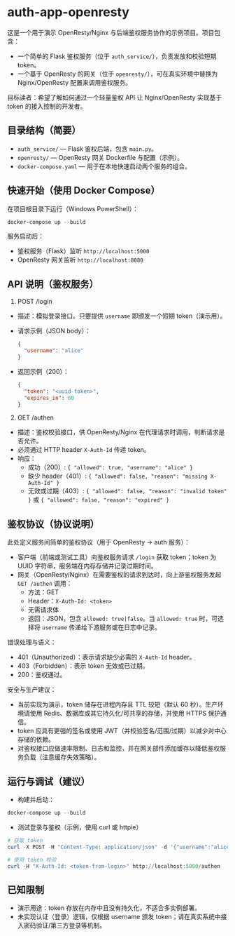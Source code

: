 # auth-app-openresty

这是一个用于演示 OpenResty/Nginx 与后端鉴权服务协作的示例项目。项目包含：

- 一个简单的 Flask 鉴权服务（位于 `auth_service/`），负责发放和校验短期 token。
- 一个基于 OpenResty 的网关（位于 `openresty/`），可在真实环境中替换为 Nginx/OpenResty 配置来调用鉴权服务。

目标读者：希望了解如何通过一个轻量鉴权 API 让 Nginx/OpenResty 实现基于 token 的接入控制的开发者。

## 目录结构（简要）

- `auth_service/` — Flask 鉴权后端，包含 `main.py`。
- `openresty/` — OpenResty 网关 Dockerfile 与配置（示例）。
- `docker-compose.yaml` — 用于在本地快速启动两个服务的组合。

## 快速开始（使用 Docker Compose）

在项目根目录下运行（Windows PowerShell）：

```powershell
docker-compose up --build
```

服务启动后：

- 鉴权服务（Flask）监听 `http://localhost:5000`
- OpenResty 网关监听 `http://localhost:8080`

## API 说明（鉴权服务）

1) POST /login

- 描述：模拟登录接口。只要提供 `username` 即颁发一个短期 token（演示用）。
- 请求示例（JSON body）：

  ```json
  {
    "username": "alice"
  }
  ```

- 返回示例（200）：

  ```json
  {
    "token": "<uuid-token>",
    "expires_in": 60
  }
  ```

2) GET /authen

- 描述：鉴权校验接口，供 OpenResty/Nginx 在代理请求时调用，判断请求是否允许。
- 必须通过 HTTP header `X-Auth-Id` 传递 token。
- 响应：
  - 成功（200）: `{ "allowed": true, "username": "alice" }`
  - 缺少 header（401）: `{ "allowed": false, "reason": "missing X-Auth-Id" }`
  - 无效或过期（403）: `{ "allowed": false, "reason": "invalid token" }` 或 `{ "allowed": false, "reason": "expired" }`

## 鉴权协议（协议说明）

此处定义服务间简单的鉴权协议（用于 OpenResty -> auth 服务）：

- 客户端（前端或测试工具）向鉴权服务请求 `/login` 获取 token；token 为 UUID 字符串，服务端在内存存储并记录过期时间。
- 网关（OpenResty/Nginx）在需要鉴权的请求到达时，向上游鉴权服务发起 `GET /authen` 调用：
  - 方法：GET
  - Header：`X-Auth-Id: <token>`
  - 无需请求体
  - 返回：JSON，包含 `allowed: true|false`。当 `allowed: true` 时，可选择将 `username` 传递给下游服务或在日志中记录。

错误处理与语义：

- 401（Unauthorized）：表示请求缺少必需的 `X-Auth-Id` header。
- 403（Forbidden）：表示 token 无效或已过期。
- 200：鉴权通过。

安全与生产建议：

- 当前实现为演示，token 储存在进程内存且 TTL 较短（默认 60 秒）。生产环境请使用 Redis、数据库或其它持久化/可共享的存储，并使用 HTTPS 保护通信。
- token 应具有更强的签名或使用 JWT（并校验签名/范围/过期）以减少对中心存储的依赖。
- 对鉴权接口应做速率限制、日志和监控，并在网关部件添加缓存以降低鉴权服务负载（注意缓存失效策略）。

## 运行与调试（建议）

- 构建并启动：

```powershell
docker-compose up --build
```

- 测试登录与鉴权（示例，使用 curl 或 httpie）

```powershell
# 获取 token
curl -X POST -H "Content-Type: application/json" -d '{"username":"alice"}' http://localhost:5000/login

# 使用 token 校验
curl -H "X-Auth-Id: <token-from-login>" http://localhost:5000/authen
```

## 已知限制

- 演示用途：token 存放在内存中且没有持久化，不适合多实例部署。
- 未实现认证（登录）逻辑，仅根据 username 颁发 token；请在真实系统中接入密码验证/第三方登录等机制。
